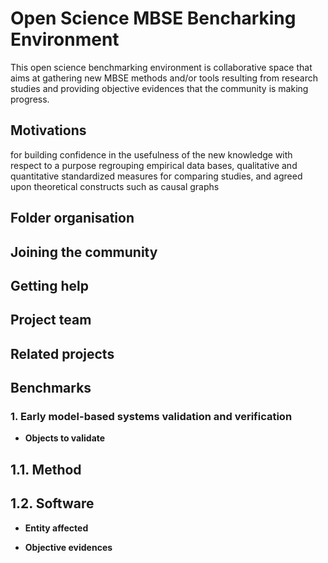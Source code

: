 # Open Science MBSE Bencharking Environment

This open science benchmarking environment is collaborative space that aims at gathering new MBSE methods and/or tools resulting from research studies and providing objective evidences that the community is making progress.

## Motivations

for building confidence in the usefulness of the new knowledge with respect to a purpose
 regrouping empirical data bases, qualitative and quantitative standardized measures for comparing studies, and agreed upon theoretical constructs such as causal graphs 

## Folder organisation

## Joining the community 

## Getting help

## Project team

## Related projects

## Benchmarks

### 1. Early model-based systems validation and verification

- **Objects to validate**

## 1.1. Method

## 1.2. Software

- **Entity affected**


- **Objective evidences**

# 




